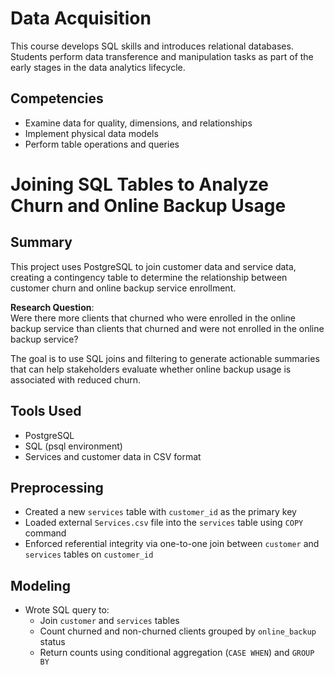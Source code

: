 # Data Acquisition

This course develops SQL skills and introduces relational databases. Students perform data transference and manipulation tasks as part of the early stages in the data analytics lifecycle.

## Competencies
- Examine data for quality, dimensions, and relationships
- Implement physical data models
- Perform table operations and queries

# Joining SQL Tables to Analyze Churn and Online Backup Usage

## Summary

This project uses PostgreSQL to join customer data and service data, creating a contingency table to determine the relationship between customer churn and online backup service enrollment.

**Research Question**:  
Were there more clients that churned who were enrolled in the online backup service than clients that churned and were not enrolled in the online backup service?

The goal is to use SQL joins and filtering to generate actionable summaries that can help stakeholders evaluate whether online backup usage is associated with reduced churn.

## Tools Used

- PostgreSQL
- SQL (psql environment)
- Services and customer data in CSV format

## Preprocessing

- Created a new `services` table with `customer_id` as the primary key
- Loaded external `Services.csv` file into the `services` table using `COPY` command
- Enforced referential integrity via one-to-one join between `customer` and `services` tables on `customer_id`

## Modeling

- Wrote SQL query to:
  - Join `customer` and `services` tables
  - Count churned and non-churned clients grouped by `online_backup` status
  - Return counts using conditional aggregation (`CASE WHEN`) and `GROUP BY`
